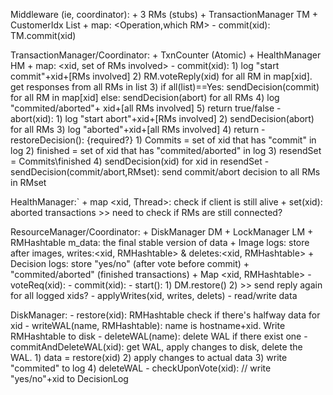 Middleware (ie, coordinator):
	+ 3 RMs (stubs)
	+ TransactionManager TM
	+ CustomerIdx List
	+ map: <Operation,which RM>
	- commit(xid): TM.commit(xid)
	

TransactionManager/Coordinator:
	+ TxnCounter (Atomic)
	+ HealthManager HM
	+ map: <xid, set of RMs involved>
	- commit(xid): 
		1) log "start commit"+xid+[RMs involved]
		2) RM.voteReply(xid) for all RM in map[xid]. get responses from all RMs in list
		3) if all(list)==Yes: sendDecision(commit) for all RM in map[xid]
			else: sendDecision(abort) for all RMs
		4) log "commited/aborted"+ xid+[all RMs involved]
		5) return true/false
	- abort(xid):
		1) log "start abort"+xid+[RMs involved]
		2) sendDecision(abort) for all RMs
		3) log "aborted"+xid+[all RMs involved]
		4) return
	- restoreDecision(): {required?}
		1) Commits = set of xid that has "commit" in log
		2) finished = set of xid that has "commited/aborted" in log
		3) resendSet = Commits\finished
		4) sendDecision(xid) for xid in resendSet
	- sendDecision(commit/abort,RMset):
		send commit/abort decision to all RMs in RMset


HealthManager:`
	+ map <xid, Thread>: check if client is still alive
	+ set(xid): aborted transactions
	>> need to check if RMs are still connected?


ResourceManager/Coordinator:
	+ DiskManager DM
	+ LockManager LM
	+ RMHashtable m_data: the final stable version of data
	+ Image logs: store after images, writes:<xid, RMHashtable> & deletes:<xid, RMHashtable>
	+ Decision logs: store "yes/no" (after vote before commit) + "commited/aborted" (finished transactions)
	+ Map <xid, RMHashtable>
	- voteReq(xid): 
	- commit(xid):
	- start():
		1) DM.restore()
		2) >> send reply again for all logged xids?
	- applyWrites(xid, writes, delets)
	- read/write data 


DiskManager:
	- restore(xid): RMHashtable
		check if there's halfway data for xid
	- writeWAL(name, RMHashtable):
		name is hostname+xid. Write RMHashtable to disk
	- deleteWAL(name):
		delete WAL if there exist one
	- commitAndDeleteWAL(xid):
		get WAL, apply changes to disk, delete the WAL.
		1) data = restore(xid)
		2) apply changes to actual data
		3) write "commited" to log
		4) deleteWAL
	- checkUponVote(xid):
		// write "yes/no"+xid to DecisionLog
